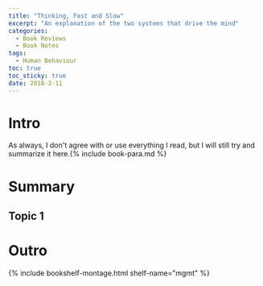 ```yaml
---
title: "Thinking, Fast and Slow" 
excerpt: "An explanation of the two systems that drive the mind"
categories:
  - Book Reviews
  - Book Notes
tags:
  - Human Behaviour
toc: true
toc_sticky: true
date: 2018-2-11
---
```

# Intro
As always, I don't agree with or use everything I read, but I will still try and summarize it here.{% include book-para.md %}

# Summary

## Topic 1


# Outro


{% include bookshelf-montage.html shelf-name="mgmt" %}